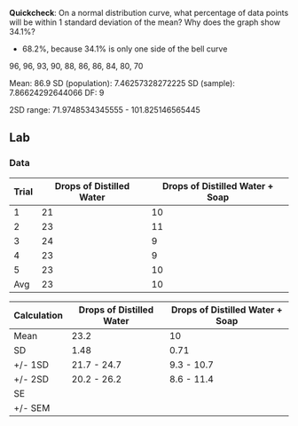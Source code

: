 **Quickcheck**: On a normal distribution curve, what percentage of data points will be within 1 standard deviation of the mean? Why does the graph show 34.1%?
- 68.2%, because 34.1% is only one side of the bell curve

96, 96, 93, 90, 88, 86, 86, 84, 80, 70

Mean: 86.9
SD (population): 7.46257328272225
SD (sample): 7.86624292644066
DF: 9

2SD range: 71.9748534345555 - 101.825146565445

## Lab
### Data
| Trial | Drops of Distilled Water | Drops of Distilled Water + Soap |
| ----- | ------------------------ | ------------------------------- |
| 1     | 21                       | 10                              |
| 2     | 23                       | 11                              |
| 3     | 24                       | 9                               |
| 4     | 23                       | 9                               |
| 5     | 23                       | 10                              |
| Avg   | 23                       | 10                                |

| Calculation | Drops of Distilled Water | Drops of Distilled Water + Soap |
| ----------- | ------------------------ | ------------------------------- |
| Mean        | 23.2                     | 10                              |
| SD          | 1.48                     | 0.71                            |
| +/- 1SD     | 21.7 - 24.7              | 9.3 - 10.7                      |
| +/- 2SD     | 20.2 - 26.2              | 8.6 - 11.4                                |
| SE          |                          |                                 |
| +/- SEM     |                          |                                 |

